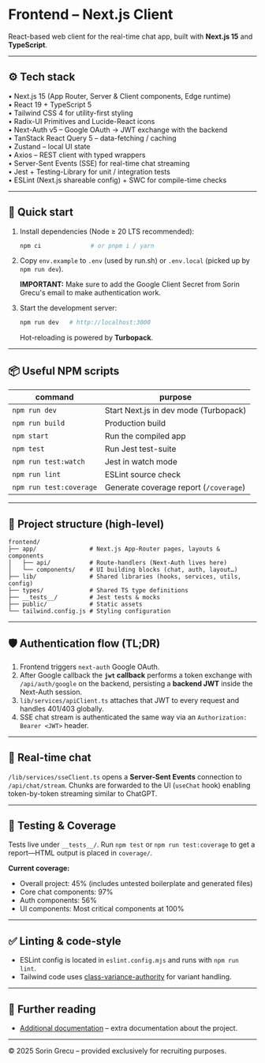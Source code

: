 # Frontend – Next.js Client

React-based web client for the real-time chat app, built with **Next.js 15** and **TypeScript**.

---

## ⚙️ Tech stack

• Next.js 15 (App Router, Server & Client components, Edge runtime)  
• React 19 + TypeScript 5  
• Tailwind CSS 4 for utility-first styling  
• Radix-UI Primitives and Lucide-React icons  
• Next-Auth v5 – Google OAuth → JWT exchange with the backend  
• TanStack React Query 5 – data-fetching / caching  
• Zustand – local UI state  
• Axios – REST client with typed wrappers  
• Server-Sent Events (SSE) for real-time chat streaming  
• Jest + Testing-Library for unit / integration tests  
• ESLint (Next.js shareable config) + SWC for compile-time checks

---

## 🚀 Quick start

1. Install dependencies (Node ≥ 20 LTS recommended):

   ```bash
   npm ci              # or pnpm i / yarn
   ```

2. Copy `env.example` to `.env` (used by run.sh) or `.env.local` (picked up by `npm run dev`). 
   
   **IMPORTANT:** Make sure to add the Google Client Secret from Sorin Grecu's email to make authentication work.

3. Start the development server:

   ```bash
   npm run dev   # http://localhost:3000
   ```

   Hot-reloading is powered by **Turbopack**.

---

## 📦 Useful NPM scripts

| command              | purpose                                   |
| -------------------- | ----------------------------------------- |
| `npm run dev`        | Start Next.js in dev mode (Turbopack)     |
| `npm run build`      | Production build                          |
| `npm start`          | Run the compiled app                      |
| `npm test`           | Run Jest test-suite                       |
| `npm run test:watch` | Jest in watch mode                        |
| `npm run lint`       | ESLint source check                       |
| `npm run test:coverage` | Generate coverage report (`/coverage`) |

---

## 📂 Project structure (high-level)

```
frontend/
├── app/               # Next.js App-Router pages, layouts & components
│   ├── api/           # Route-handlers (Next-Auth lives here)
│   └── components/    # UI building blocks (chat, auth, layout…)
├── lib/               # Shared libraries (hooks, services, utils, config)
├── types/             # Shared TS type definitions
├── __tests__/         # Jest tests & mocks
├── public/            # Static assets
└── tailwind.config.js # Styling configuration
```

---

## 🛡️ Authentication flow (TL;DR)

1. Frontend triggers `next-auth` Google OAuth.
2. After Google callback the **`jwt` callback** performs a token exchange with `/api/auth/google` on the backend, persisting a **backend JWT** inside the Next-Auth session.
3. `lib/services/apiClient.ts` attaches that JWT to every request and handles 401/403 globally.
4. SSE chat stream is authenticated the same way via an `Authorization: Bearer <JWT>` header.

---

## 💬 Real-time chat

`/lib/services/sseClient.ts` opens a **Server-Sent Events** connection to `/api/chat/stream`. Chunks are forwarded to the UI (`useChat` hook) enabling token-by-token streaming similar to ChatGPT.

---

## 🧪 Testing & Coverage

Tests live under `__tests__/`. Run `npm test` or `npm run test:coverage` to get a report—HTML output is placed in `coverage/`.

**Current coverage:**
- Overall project: 45% (includes untested boilerplate and generated files)
- Core chat components: 97%
- Auth components: 56%
- UI components: Most critical components at 100%

---

## ✅ Linting & code-style

* ESLint config is located in `eslint.config.mjs` and runs with `npm run lint`.
* Tailwind code uses [class-variance-authority](https://github.com/joe-bell/cva) for variant handling.

---

## 📄 Further reading

* [Additional documentation](https://docs.google.com/document/d/1BovFcnWqz19ikOPZGnHJbFscn5CoD2mSLtO6hYkSH20/edit?usp=sharing) – extra documentation about the project.

---

© 2025 Sorin Grecu – provided exclusively for recruiting purposes. 